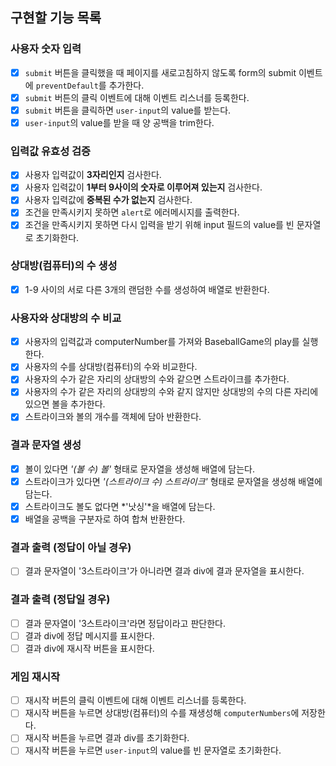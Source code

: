 ## 구현할 기능 목록

### 사용자 숫자 입력
- [x] `submit` 버튼을 클릭했을 때 페이지를 새로고침하지 않도록 form의 submit 이벤트에 `preventDefault`를 추가한다.
- [x] `submit` 버튼의 클릭 이벤트에 대해 이벤트 리스너를 등록한다.
- [x] `submit` 버튼을 클릭하면 `user-input`의 value를 받는다.
- [x] `user-input`의 value를 받을 때 양 공백을 trim한다.

### 입력값 유효성 검증
- [x] 사용자 입력값이 **3자리인지** 검사한다.
- [x] 사용자 입력값이 **1부터 9사이의 숫자로 이루어져 있는지** 검사한다.
- [x] 사용자 입력값에 **중복된 수가 없는지** 검사한다.
- [x] 조건을 만족시키지 못하면 `alert`로 에러메시지를 출력한다.
- [x] 조건을 만족시키지 못하면 다시 입력을 받기 위해 input 필드의 value를 빈 문자열로 초기화한다.

### 상대방(컴퓨터)의 수 생성
- [x] 1-9 사이의 서로 다른 3개의 랜덤한 수를 생성하여 배열로 반환한다.

### 사용자와 상대방의 수 비교
- [x] 사용자의 입력값과 computerNumber를 가져와 BaseballGame의 play를 실행한다.
- [x] 사용자의 수를 상대방(컴퓨터)의 수와 비교한다.
- [x] 사용자의 수가 같은 자리의 상대방의 수와 같으면 스트라이크를 추가한다.
- [x] 사용자의 수가 같은 자리의 상대방의 수와 같지 않지만 상대방의 수의 다른 자리에 있으면 볼을 추가한다.
- [x] 스트라이크와 볼의 개수를 객체에 담아 반환한다.

### 결과 문자열 생성
- [x] 볼이 있다면 *'(볼 수) 볼'* 형태로 문자열을 생성해 배열에 담는다.
- [x] 스트라이크가 있다면 *'(스트라이크 수) 스트라이크'* 형태로 문자열을 생성해 배열에 담는다.
- [x] 스트라이크도 볼도 없다면 *'낫싱'*을 배열에 담는다.
- [x] 배열을 공백을 구분자로 하여 합쳐 반환한다.

### 결과 출력 (정답이 아닐 경우)
- [ ] 결과 문자열이 '3스트라이크'가 아니라면 결과 div에 결과 문자열을 표시한다.

### 결과 출력 (정답일 경우)
- [ ] 결과 문자열이 '3스트라이크'라면 정답이라고 판단한다.
- [ ] 결과 div에 정답 메시지를 표시한다.
- [ ] 결과 div에 재시작 버튼을 표시한다.

### 게임 재시작
- [ ] 재시작 버튼의 클릭 이벤트에 대해 이벤트 리스너를 등록한다.
- [ ] 재시작 버튼을 누르면 상대방(컴퓨터)의 수를 재생성해 `computerNumbers`에 저장한다.
- [ ] 재시작 버튼을 누르면 결과 div를 초기화한다.
- [ ] 재시작 버튼을 누르면 `user-input`의 value를 빈 문자열로 초기화한다.
